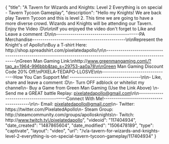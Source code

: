 {
    "title": "A Tavern for Wizards and Knights: Level 2 Everything is on special - Tavern Tycoon Gameplay",
    "description": "Hello my Knights!  We are back play Tavern Tycoon and this is level 2.  This time we are going to have a more diverse crowd.  Wizards and Knights will be attending our Tavern.  Enjoy the Video :D\n\n\nIf you enjoyed the video don't forget to Like and Leave a comment :D\n\n-----------------------------------------PA Merchandise----------------------------------------------\n\nRepresent the Knight's of Apollo!\nBuy a T-shirt Here: http:\/\/shop.spreadshirt.com\/pixelatedapollo\/\n\n---------------------------------------------------------------------------------------------------------------\nGreen Man Gaming Link:\nhttp:\/\/www.greenmangaming.com\/?tap_a=1964-996bbb&tap_s=29753-aa0a78\n\nGreen Man Gaming Discount Code 20% Off:\nPIXELA-TEDAPO-LLOSVE\n\n----------------------------------How You Can Support Me! -----------------------------------\n\n- Like, share and leave a comment :D\n- Turn OFF adblock or whitelist my channel\n- Buy a Game from Green Man Gaming (Use the Link Above) \n- Send me a GREAT battle Replay: pixelatedapollo@gmail.com\n\n------------------------------------------Connect With Me!-----------------------------------------\n\n- Email: pixelatedapollo@gmail.com\n- Twitter: https:\/\/twitter.com\/PixelatedApollo\n- Steam Group:  http:\/\/steamcommunity.com\/groups\/apollosknights\n- Twitch: http:\/\/www.twitch.tv\/pixelatedapollo",
    "videoid": "117404934",
    "date_created": "1487865604",
    "date_modified": "1506478189",
    "type": "captivate",
    "layout": "video",
    "url": "\/v\/a-tavern-for-wizards-and-knights-level-2-everything-is-on-special-tavern-tycoon-gameplay\/117404934"
}